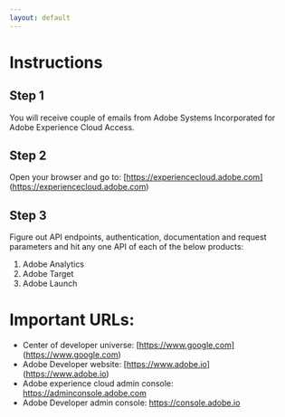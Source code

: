 ```yaml
---
layout: default
---
```

# Instructions

## Step 1
You will receive couple of emails from Adobe Systems Incorporated for Adobe Experience Cloud Access.

## Step 2
Open your browser and go to: [https://experiencecloud.adobe.com] (https://experiencecloud.adobe.com)

## Step 3
Figure out API endpoints, authentication, documentation and request parameters and hit any one API of each of the below products:
1.  Adobe Analytics
2.  Adobe Target
3.  Adobe Launch

# Important URLs:

*   Center of developer universe: [https://www.google.com] (https://www.google.com)
*   Adobe Developer website: [https://www.adobe.io] (https://www.adobe.io)
*   Adobe experience cloud admin console: https://adminconsole.adobe.com
*   Adobe Developer admin console: https://console.adobe.io


